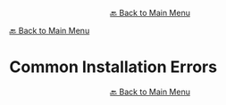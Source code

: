 

<p align="center"><a href="https://github.com/timedilationv2/trikiwiki/wiki">🔙 Back to Main Menu</a></p>

[🔙 Back to Main Menu](../../README.md)

# Common Installation Errors


<p align="center"><a href="https://github.com/timedilationv2/trikiwiki/wiki">🔙 Back to Main Menu</a></p>


